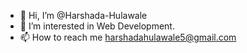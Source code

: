 - 👋 Hi, I’m @Harshada-Hulawale
- 👀 I’m interested in Web Development.
- 📫 How to reach me harshadahulawale5@gmail.com

<!---
Harshada-Hulawale/Harshada-Hulawale is a ✨ special ✨ repository because its `README.md` (this file) appears on your GitHub profile.
You can click the Preview link to take a look at your changes.
--->
